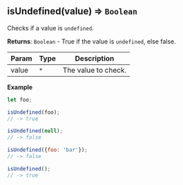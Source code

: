 <a name="isUndefined"></a>

## isUndefined(value) ⇒ <code>Boolean</code>
Checks if a value is `undefined`.

**Returns**: <code>Boolean</code> - True if the value is `undefined`, else false.  

| Param | Type | Description |
| --- | --- | --- |
| value | <code>\*</code> | The value to check. |

**Example**  
```js
let foo;

isUndefined(foo);
// -> true

isUndefined(null);
// -> false

isUndefined({foo: 'bar'});
// -> false

isUndefined();
// -> true
```
